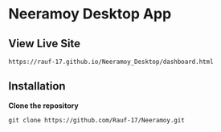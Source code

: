 # Neeramoy Desktop App

## View Live Site
```
https://rauf-17.github.io/Neeramoy_Desktop/dashboard.html
```


## Installation
**Clone the repository**
```
git clone https://github.com/Rauf-17/Neeramoy.git
```
